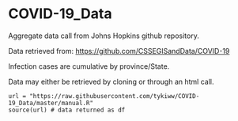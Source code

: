 # COVID-19_Data
Aggregate data call from Johns Hopkins github repository.

Data retrieved from: https://github.com/CSSEGISandData/COVID-19

Infection cases are cumulative by province/State. 

Data may either be retrieved by cloning or through an html call.

```{python}
url = "https://raw.githubusercontent.com/tykiww/COVID-19_Data/master/manual.R"
source(url) # data returned as df
```
